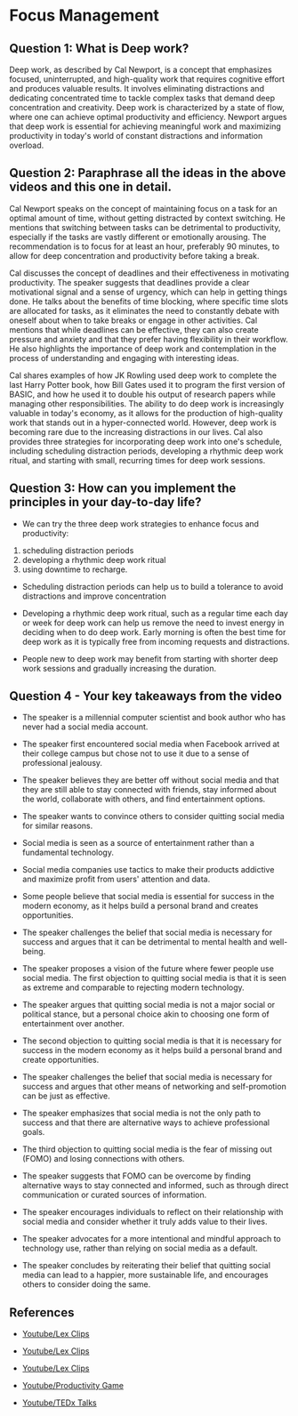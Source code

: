 # Focus Management

## Question 1: What is Deep work?

Deep work, as described by Cal Newport, is a concept that emphasizes focused, uninterrupted, and high-quality work that requires cognitive effort and produces valuable results. It involves eliminating distractions and dedicating concentrated time to tackle complex tasks that demand deep concentration and creativity. Deep work is characterized by a state of flow, where one can achieve optimal productivity and efficiency. Newport argues that deep work is essential for achieving meaningful work and maximizing productivity in today's world of constant distractions and information overload.

## Question 2: Paraphrase all the ideas in the above videos and this one in detail.

Cal Newport speaks on the concept of maintaining focus on a task for an optimal amount of time, without getting distracted by context switching. He mentions that switching between tasks can be detrimental to productivity, especially if the tasks are vastly different or emotionally arousing. The recommendation is to focus for at least an hour, preferably 90 minutes, to allow for deep concentration and productivity before taking a break.

Cal discusses the concept of deadlines and their effectiveness in motivating productivity. The speaker suggests that deadlines provide a clear motivational signal and a sense of urgency, which can help in getting things done. He talks about the benefits of time blocking, where specific time slots are allocated for tasks, as it eliminates the need to constantly debate with oneself about when to take breaks or engage in other activities. Cal mentions that while deadlines can be effective, they can also create pressure and anxiety and that they prefer having flexibility in their workflow. He also highlights the importance of deep work and contemplation in the process of understanding and engaging with interesting ideas.

Cal shares examples of how JK Rowling used deep work to complete the last Harry Potter book, how Bill Gates used it to program the first version of BASIC, and how he used it to double his output of research papers while managing other responsibilities. The ability to do deep work is increasingly valuable in today's economy, as it allows for the production of high-quality work that stands out in a hyper-connected world. However, deep work is becoming rare due to the increasing distractions in our lives. Cal also provides three strategies for incorporating deep work into one's schedule, including scheduling distraction periods, developing a rhythmic deep work ritual, and starting with small, recurring times for deep work sessions.

## Question 3: How can you implement the principles in your day-to-day life?

- We can try the three deep work strategies to enhance focus and productivity:
1. scheduling distraction periods
2. developing a rhythmic deep work ritual
3. using downtime to recharge.

- Scheduling distraction periods can help us to build a tolerance to avoid distractions and improve concentration

- Developing a rhythmic deep work ritual, such as a regular time each day or week for deep work can help us remove the need to invest energy in deciding when to do deep work. Early morning is often the best time for deep work as it is typically free from incoming requests and distractions.
- People new to deep work may benefit from starting with shorter deep work sessions and gradually increasing the duration.

## Question 4 - Your key takeaways from the video

- The speaker is a millennial computer scientist and book author who has never had a social media account.

- The speaker first encountered social media when Facebook arrived at their college campus but chose not to use it due to a sense of professional jealousy.

- The speaker believes they are better off without social media and that they are still able to stay connected with friends, stay informed about the world, collaborate with others, and find entertainment options.

- The speaker wants to convince others to consider quitting social media for similar reasons.

- Social media is seen as a source of entertainment rather than a fundamental technology.

- Social media companies use tactics to make their products addictive and maximize profit from users' attention and data.

- Some people believe that social media is essential for success in the modern economy, as it helps build a personal brand and creates opportunities.

- The speaker challenges the belief that social media is necessary for success and argues that it can be detrimental to mental health and well-being.

- The speaker proposes a vision of the future where fewer people use social media.
The first objection to quitting social media is that it is seen as extreme and comparable to rejecting modern technology.

- The speaker argues that quitting social media is not a major social or political stance, but a personal choice akin to choosing one form of entertainment over another.

- The second objection to quitting social media is that it is necessary for success in the modern economy as it helps build a personal brand and create opportunities.

- The speaker challenges the belief that social media is necessary for success and argues that other means of networking and self-promotion can be just as effective.

- The speaker emphasizes that social media is not the only path to success and that there are alternative ways to achieve professional goals.

- The third objection to quitting social media is the fear of missing out (FOMO) and losing connections with others.

- The speaker suggests that FOMO can be overcome by finding alternative ways to stay connected and informed, such as through direct communication or curated sources of information.

- The speaker encourages individuals to reflect on their relationship with social media and consider whether it truly adds value to their lives.

- The speaker advocates for a more intentional and mindful approach to technology use, rather than relying on social media as a default.

- The speaker concludes by reiterating their belief that quitting social media can lead to a happier, more sustainable life, and encourages others to consider doing the same.

## References

* [Youtube/Lex Clips](https://www.youtube.com/watch?v=b6xQpoVgN68)

* [Youtube/Lex Clips](https://www.youtube.com/watch?v=LA6mvxwecZ0)

* [Youtube/Lex Clips](https://www.youtube.com/watch?v=Jkl1vMNvvHU)

* [Youtube/Productivity Game](https://www.youtube.com/watch?v=gTaJhjQHcf8)

* [Youtube/TEDx Talks](https://www.youtube.com/watch?v=3E7hkPZ-HTk)